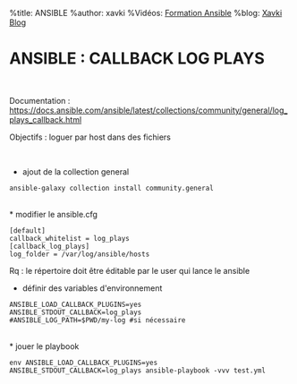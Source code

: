 %title: ANSIBLE
%author: xavki
%Vidéos: [Formation Ansible](https://www.youtube.com/playlist?list=PLn6POgpklwWoCpLKOSw3mXCqbRocnhrh-)
%blog: [Xavki Blog](https://xavki.blog)


# ANSIBLE : CALLBACK LOG PLAYS

<br>

Documentation : https://docs.ansible.com/ansible/latest/collections/community/general/log_plays_callback.html

Objectifs : loguer par host dans des fichiers


<br>

* ajout de la collection general

```
ansible-galaxy collection install community.general
```

<br>
* modifier le ansible.cfg

```
[default]
callback_whitelist = log_plays
[callback_log_plays]
log_folder = /var/log/ansible/hosts 
```

Rq : le répertoire doit être éditable par le user qui lance le ansible

* définir des variables d'environnement

```
ANSIBLE_LOAD_CALLBACK_PLUGINS=yes
ANSIBLE_STDOUT_CALLBACK=log_plays
#ANSIBLE_LOG_PATH=$PWD/my-log #si nécessaire
```

<br>
* jouer le playbook

```
env ANSIBLE_LOAD_CALLBACK_PLUGINS=yes ANSIBLE_STDOUT_CALLBACK=log_plays ansible-playbook -vvv test.yml
```
